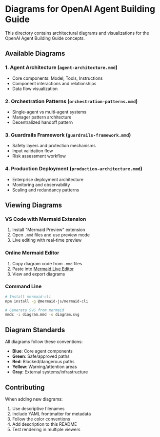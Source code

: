 # Diagrams for OpenAI Agent Building Guide

This directory contains architectural diagrams and visualizations for the OpenAI Agent Building Guide concepts.

## Available Diagrams

### 1. Agent Architecture (`agent-architecture.mmd`)
- Core components: Model, Tools, Instructions
- Component interactions and relationships
- Data flow visualization

### 2. Orchestration Patterns (`orchestration-patterns.mmd`)
- Single-agent vs multi-agent systems
- Manager pattern architecture
- Decentralized handoff pattern

### 3. Guardrails Framework (`guardrails-framework.mmd`)
- Safety layers and protection mechanisms
- Input validation flow
- Risk assessment workflow

### 4. Production Deployment (`production-architecture.mmd`)
- Enterprise deployment architecture
- Monitoring and observability
- Scaling and redundancy patterns

## Viewing Diagrams

### VS Code with Mermaid Extension
1. Install "Mermaid Preview" extension
2. Open `.mmd` files and use preview mode
3. Live editing with real-time preview

### Online Mermaid Editor
1. Copy diagram code from `.mmd` files
2. Paste into [Mermaid Live Editor](https://mermaid.live/)
3. View and export diagrams

### Command Line
```bash
# Install mermaid-cli
npm install -g @mermaid-js/mermaid-cli

# Generate SVG from mermaid
mmdc -i diagram.mmd -o diagram.svg
```

## Diagram Standards

All diagrams follow these conventions:
- **Blue**: Core agent components
- **Green**: Safe/approved paths
- **Red**: Blocked/dangerous paths  
- **Yellow**: Warning/attention areas
- **Gray**: External systems/infrastructure

## Contributing

When adding new diagrams:
1. Use descriptive filenames
2. Include YAML frontmatter for metadata
3. Follow the color conventions
4. Add description to this README
5. Test rendering in multiple viewers
